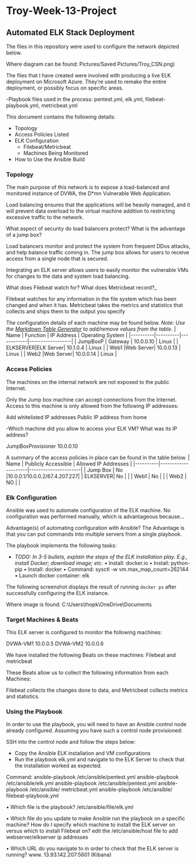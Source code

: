 # Troy-Week-13-Project
## Automated ELK Stack Deployment

The files in this repository were used to configure the network depicted below.

Where diagram can be found: Pictures/Saved Pictures/Troy_CSN.png)

The files that I have created were involved with producing a live ELK deployment on Microsoft Azure. They’re used to remake the entire deployment, or possibly focus on specific areas. 

-Playbook files used in the process: pentest.yml, elk.yml, filebeat-playbook.yml, metricbeat.yml

This document contains the following details:
- Topology
- Access Policies Listed
- ELK Configuration
  - Filebeat/Metricbeat
  - Machines Being Monitored
- How to Use the Ansible Build

### Topology

The main purpose of this network is to expose a load-balanced and monitored instance of DVWA, the D*mn Vulnerable Web Application.

Load balancing ensures that the applications will be heavily managed, and 
it will prevent data overload to the virtual machine addition to restricting excessive traffic to the network.


What aspect of security do load balancers protect? What is the advantage of a jump box?

Load balancers monitor and protect the system from frequent DDos attacks, and help balance traffic coming in. The jump box allows for users to receive access from a single node that is secured.

Integrating an ELK server allows users to easily monitor the vulnerable 
VMs for changes to the data and system load balancing.

What does Filebeat watch for? What does Metricbeat record?_

Filebeat watches for any information in the file system which has been changed and when it has. Metricbeat takes the metrics and statistics that collects and ships them to the output you specify

The configuration details of each machine may be found below.
_Note: Use the [Markdown Table Generator](http://www.tablesgenerator.com/markdown_tables) to add/remove values from the table_.
| Name     | Function | IP Address | Operating System |
|----------|----------|------------|------------------|
| JumpBoxP | Gateway  | 10.0.0.10  | Linux            |
| ELKSERVER|ELK Server| 10.1.0.4   | Linux            |
| Web1     |Web Server| 10.0.0.13  | Linux            |
| Web2     |Web Server| 10.0.0.14  | Linux            |

### Access Policies

The machines on the internal network are not exposed to the public Internet. 

Only the Jump box machine can accept connections from the Internet. Access to this machine is only allowed from the following IP addresses:

Add whitelisted IP addresses Public IP address from home

-Which machine did you allow to access your ELK VM? What was its IP address?

JumpBoxProvisioner 10.0.0.10

A summary of the access policies in place can be found in the table below.
| Name     | Publicly Accessible | Allowed IP Addresses |
|----------|---------------------|----------------------|
| Jump Box |    No               |10.0.0.1/10.0.0.2/67.4.207.227|
| ELKSERVER|    No               |                      |                                                           | Web1     |    No               |                      |
| Web2     |    NO               |                      |

### Elk Configuration

Ansible was used to automate configuration of the ELK machine. No configuration was performed manually, which is advantageous because...

Advantage(s) of automating configuration with Ansible? The Advantage is that you can put commands into multiple servers from a single playbook.

The playbook implements the following tasks:
- _TODO: In 3-5 bullets, explain the steps of the ELK installation play. E.g., install Docker; download image; etc._
•  Install: docker.io 
•  Install: python-pip 
•  Install: docker 
•  Command: sysctl -w vm.max_map_count=262144 
•  Launch docker container: elk

The following screenshot displays the result of running `docker ps` after successfully configuring the ELK instance.

 

Where image is found: C:\Users\thopk\OneDrive\Documents
### Target Machines & Beats
This ELK server is configured to monitor the following machines:

DVWA-VM1 10.0.0.5 DVWA-VM2 10.0.0.6

We have installed the following Beats on these machines:
Filebeat and metricbeat

These Beats allow us to collect the following information from each 
Machines:

Filebeat collects the changes done to data, and Metricbeat collects metrics and statistics.

### Using the Playbook
In order to use the playbook, you will need to have an Ansible control node already configured. Assuming you have such a control node provisioned: 

SSH into the control node and follow the steps below:
- Copy the Ansible ELK installation and VM configurations 
- Run the playbook elk.yml and navigate to the ELK Server to check that the installation worked as expected.

Command: ansible-playbook /etc/ansible/pentest.yml
         ansible-playbook /etc/ansible/elk.yml
         ansible-playbook /etc/ansible/pentest.yml
         ansible-playbook /etc/ansible/ metricbeat.yml
         ansible-playbook /etc/ansible/ filebeat-playbook.yml




• Which file is the playbook? /etc/ansible/file/elk.yml 

• Which file do you update to make Ansible run the playbook on a specific machine? How do I specify which machine to install the ELK server on versus which to install Filebeat on? edit the /etc/ansible/host file to add webserver/elkserver ip addresses 

•  Which URL do you navigate to in order to check that the ELK server is running? www. 13.93.142.207:5601 (Kibana)

